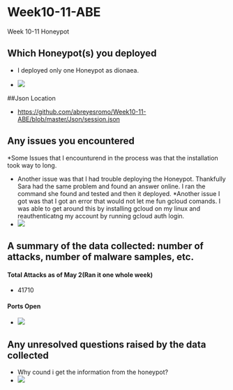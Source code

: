 # Week10-11-ABE
Week 10-11 Honeypot

## Which Honeypot(s) you deployed
* I deployed only one Honeypot as dionaea.

* <img src="https://github.com/abreyesromo/Week10-11-ABE/blob/master/images/Week10-11_5-!st.png">
##Json Location
* https://github.com/abreyesromo/Week10-11-ABE/blob/master/Json/session.json

## Any issues you encountered
*Some Issues that I encounturend in the process was that the installation took way to long.
* Another issue was that I had trouble deploying the Honeypot. Thankfully Sara had the same problem and found an answer online. I ran the command she found and tested and then it deployed.
*Another issue I got was that I got an error that would not let me fun gcloud comands. I was able to get around this by installing gcloud on my linux and reauthenticatng my account by running gcloud auth login. 
* <img src="https://github.com/abreyesromo/Week10-11-ABE/blob/master/images/Week10-11_3:error.png">
## A summary of the data collected: number of attacks, number of malware samples, etc.
#### Total Attacks as of May 2(Ran it one whole week)
* 41710
#### Ports Open
* <img src="https://github.com/abreyesromo/Week10-11-ABE/blob/master/images/Week10-11_1:nmap.png">
####
## Any unresolved questions raised by the data collected
* Why cound i get the information from the honeypot?
* <img src="https://github.com/abreyesromo/Week10-11-ABE/blob/master/images/Week10-11_4-Error.png">
